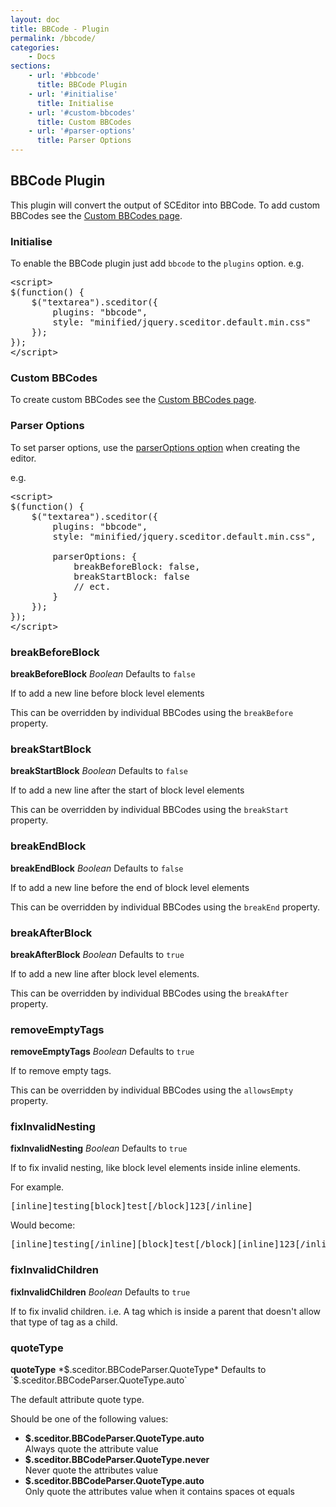 ```yaml
---
layout: doc
title: BBCode - Plugin
permalink: /bbcode/
categories:
    - Docs
sections:
    - url: '#bbcode'
      title: BBCode Plugin
    - url: '#initialise'
      title: Initialise
    - url: '#custom-bbcodes'
      title: Custom BBCodes
    - url: '#parser-options'
      title: Parser Options
---
```


## BBCode Plugin <a id="bbcode"></a>

This plugin will convert the output of SCEditor into BBCode. To add custom BBCodes see the [Custom BBCodes page](/documentation/custom-bbcodes/).


### Initialise <a id="initialise"></a>

To enable the BBCode plugin just add `bbcode` to the `plugins` option. e.g.

<pre class="prettyprint linenums">
&lt;script&gt;
$(function() {
	$("textarea").sceditor({
		plugins: "bbcode",
		style: "minified/jquery.sceditor.default.min.css"
	});
});
&lt;/script&gt;
</pre>


### Custom BBCodes <a id="custom-bbcodes"></a>

To create custom BBCodes see the [Custom BBCodes page](/documentation/custom-bbcodes/).


### Parser Options <a id="parser-options"></a>

To set parser options, use the [parserOptions option](/documentation/options/#parserOptions) when creating the editor.

e.g.

<pre class="prettyprint linenums">
&lt;script&gt;
$(function() {
	$("textarea").sceditor({
		plugins: "bbcode",
		style: "minified/jquery.sceditor.default.min.css",

		parserOptions: {
			breakBeforeBlock: false,
			breakStartBlock: false
			// ect.
		}
	});
});
&lt;/script&gt;
</pre>


### breakBeforeBlock

**breakBeforeBlock** *Boolean* Defaults to `false`

If to add a new line before block level elements

This can be overridden by individual BBCodes using the `breakBefore` property.


### breakStartBlock

**breakStartBlock** *Boolean* Defaults to `false`

If to add a new line after the start of block level elements

This can be overridden by individual BBCodes using the `breakStart` property.


### breakEndBlock

**breakEndBlock** *Boolean* Defaults to `false`

If to add a new line before the end of block level elements

This can be overridden by individual BBCodes using the `breakEnd` property.


### breakAfterBlock

**breakAfterBlock** *Boolean* Defaults to `true`

If to add a new line after block level elements.

This can be overridden by individual BBCodes using the `breakAfter` property.


### removeEmptyTags

**removeEmptyTags** *Boolean* Defaults to `true`

If to remove empty tags.

This can be overridden by individual BBCodes using the `allowsEmpty` property.


### fixInvalidNesting

**fixInvalidNesting** *Boolean* Defaults to `true`

If to fix invalid nesting, like block level elements inside inline elements.

For example.

<pre class="prettyprint linenums lang-bbcode">
[inline]testing[block]test[/block]123[/inline]
</pre>

Would become:

<pre class="prettyprint linenums lang-bbcode">
[inline]testing[/inline][block]test[/block][inline]123[/inline]
</pre>


### fixInvalidChildren

**fixInvalidChildren** *Boolean* Defaults to `true`

If to fix invalid children. i.e. A tag which is inside a parent that doesn't allow that type of tag as a child.


### quoteType

**quoteType** *$.sceditor.BBCodeParser.QuoteType* Defaults to `$.sceditor.BBCodeParser.QuoteType.auto`

The default attribute quote type.

Should be one of the following values:

* **$.sceditor.BBCodeParser.QuoteType.auto**  
  Always quote the attribute value
* **$.sceditor.BBCodeParser.QuoteType.never**  
  Never quote the attributes value
* **$.sceditor.BBCodeParser.QuoteType.auto**  
  Only quote the attributes value when it contains spaces ot equals

